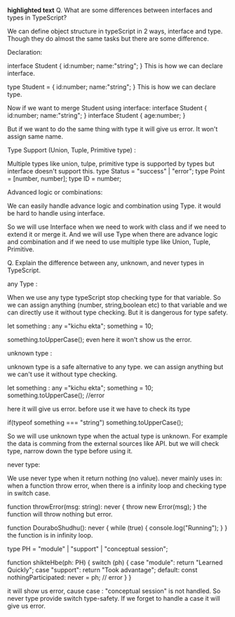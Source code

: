 **highlighted text**
Q. What are some differences between interfaces and types in TypeScript?

We can define object structure in typeScript in 2 ways, interface and type. Though they do almost the same tasks but there are some difference.

Declaration: 

interface Student {
    id:number;
    name:"string";
}
This is how we can declare interface.

type Student = {
    id:number;
    name:"string";
}
This is how we can declare type.

Now if we want to merge Student using interface:
interface Student {
    id:number;
    name:"string";
}
interface Student {
    age:number;
}

But if we want to do the same thing with type it will give us error. It won't assign same name.


Type Support (Union, Tuple, Primitive type) :

Multiple types like union, tulpe, primitive type is supported by types but interface doesn't support this. 
type Status = "success" | "error";
type Point = [number, number];
type ID = number;


Advanced logic or combinations:

We can easily handle advance logic and combination using Type. it would be hard to handle using interface.

So we will use Interface when we need to work with class and if we need to extend it or merge it. And we will use Type when there are advance logic and combination and if we need to use multiple type like Union, Tuple, Primitive. 



Q. Explain the difference between any, unknown, and never types in TypeScript.

any Type :

When we use any type typeScript stop checking type for that variable. So we can assign anything (number, string,boolean etc) to that variable and we can directly use it without type checking. But it is dangerous for type safety.

let something : any ="kichu ekta";
something = 10;

something.toUpperCase();
even here it won't show us the error.

unknown type :

unknown type is a safe alternative to any type. we can assign anything but we can't use it without type checking.

let something : any ="kichu ekta";
something = 10;
something.toUpperCase(); //error

here it will give us error. before use it we have to check its type

if(typeof something === "string") something.toUpperCase();

So we will use unknown type when the actual type is unknown. For example the data is comming from the external sources like API. but we will check type, narrow down the type before using it.

never type:

We use never type when it return nothing (no value). never mainly uses in:
when a function throw error, when there is a infinity loop and checking type in switch case.

function throwError(msg: string): never {
  throw new Error(msg);
}
the function will throw nothing but error.

function DouraboShudhu(): never {
  while (true) {
    console.log("Running");
  }
}
the function is in infinity loop.

type PH = "module" | "support" | "conceptual session";

function shikteHbe(ph: PH) {
  switch (ph) {
    case "module":
      return "Learned Quickly";
    case "support":
      return "Took advantage";
    default:
      const nothingParticipated: never = ph; // error
  }
}

it will show us error, cause case : "conceptual session" is not handled. So never type provide switch type-safety. If we forget to handle a case it will give us error.

